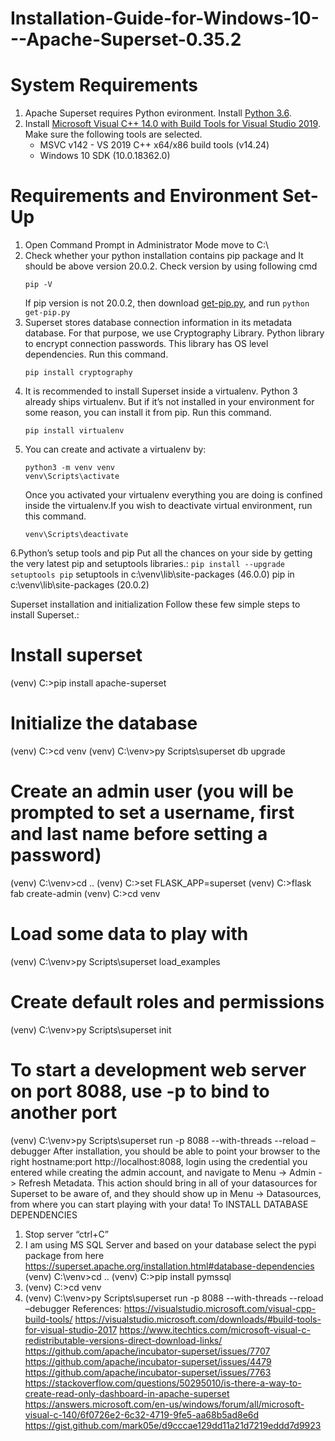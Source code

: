# Installation-Guide-for-Windows-10---Apache-Superset-0.35.2
# System Requirements
1. Apache Superset requires Python evironment. Install [Python 3.6](https://www.python.org/downloads/release/python-360/).
2. Install [Microsoft Visual C++ 14.0 with Build Tools for Visual Studio 2019](https://visualstudio.microsoft.com/thank-you-downloading-visual-studio/?sku=BuildTools&rel=16). Make sure the following tools are selected.
    - MSVC v142 - VS 2019 C++ x64/x86 build tools (v14.24)
    - Windows 10 SDK (10.0.18362.0)
# Requirements and Environment Set-Up
1.	Open Command Prompt in Administrator Mode move to C:\
2.	Check whether your python installation contains pip package and It should be above version 20.0.2. Check version by using following cmd 
    ```
    pip -V
    ``` 
    If pip version is not 20.0.2, then download [get-pip.py](https://bootstrap.pypa.io/get-pip.py), and run 
        ```
        python get-pip.py
        ```
3.	Superset stores database connection information in its metadata database. For that purpose, we use Cryptography Library. Python library to encrypt connection passwords. This library has OS level dependencies. Run this command.
    ```
    pip install cryptography
    ```
4.	It is recommended to install Superset inside a virtualenv. Python 3 already ships virtualenv. But if it’s not installed in your environment for some reason, you can install it from pip. Run this command.
    ```
    pip install virtualenv
    ```
5.	You can create and activate a virtualenv by:
    ```
    python3 -m venv venv
    venv\Scripts\activate
    ```
    Once you activated your virtualenv everything you are doing is confined inside the virtualenv.If you wish to deactivate virtual environment, run this command.
    ```
    venv\Scripts\deactivate
    ```
6.Python’s setup tools and pip
Put all the chances on your side by getting the very latest pip and setuptools libraries.:
    ```
    pip install --upgrade setuptools pip
    ```
setuptools in c:\venv\lib\site-packages (46.0.0)
pip in c:\venv\lib\site-packages (20.0.2)


Superset installation and initialization
Follow these few simple steps to install Superset.:
# Install superset
(venv) C:\>pip install apache-superset

# Initialize the database
(venv) C:\>cd venv
(venv) C:\venv>py Scripts\superset db upgrade
# Create an admin user (you will be prompted to set a username, first and last name before setting a password)
(venv) C:\venv>cd ..
(venv) C:\>set FLASK_APP=superset
(venv) C:\>flask fab create-admin
(venv) C:\>cd venv
# Load some data to play with
(venv) C:\venv>py Scripts\superset load_examples
# Create default roles and permissions
(venv) C:\venv>py Scripts\superset init
# To start a development web server on port 8088, use -p to bind to another port
(venv) C:\venv>py Scripts\superset run -p 8088 --with-threads --reload –debugger
After installation, you should be able to point your browser to the right hostname:port http://localhost:8088, login using the credential you entered while creating the admin account, and navigate to Menu -> Admin -> Refresh Metadata. This action should bring in all of your datasources for Superset to be aware of, and they should show up in Menu -> Datasources, from where you can start playing with your data!
To INSTALL DATABASE DEPENDENCIES
1)	Stop server “ctrl+C”
2)	I am using MS SQL Server and based on your database select the pypi package from here https://superset.apache.org/installation.html#database-dependencies
(venv) C:\venv>cd ..
(venv) C:\>pip install pymssql
3)	(venv) C:\>cd venv
4)	(venv) C:\venv>py Scripts\superset run -p 8088 --with-threads --reload –debugger
References:
https://visualstudio.microsoft.com/visual-cpp-build-tools/
https://visualstudio.microsoft.com/downloads/#build-tools-for-visual-studio-2017
https://www.itechtics.com/microsoft-visual-c-redistributable-versions-direct-download-links/
https://github.com/apache/incubator-superset/issues/7707
https://github.com/apache/incubator-superset/issues/4479
https://github.com/apache/incubator-superset/issues/7763
https://stackoverflow.com/questions/50295010/is-there-a-way-to-create-read-only-dashboard-in-apache-superset
https://answers.microsoft.com/en-us/windows/forum/all/microsoft-visual-c-140/6f0726e2-6c32-4719-9fe5-aa68b5ad8e6d
https://gist.github.com/mark05e/d9cccae129dd11a21d7219eddd7d9923




